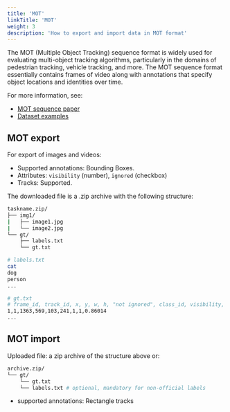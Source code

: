 ```yaml
---
title: 'MOT'
linkTitle: 'MOT'
weight: 3
description: 'How to export and import data in MOT format'
---
```


The MOT (Multiple Object Tracking) sequence format is widely
used for evaluating multi-object tracking algorithms, particularly in
the domains of pedestrian tracking, vehicle tracking, and more.
The MOT sequence format essentially contains frames of video
along with annotations that specify object locations and identities over time.

For more information, see:

- [MOT sequence paper](https://arxiv.org/pdf/1906.04567.pdf)
- [Dataset examples](https://github.com/cvat-ai/datumaro/tree/v0.3/tests/assets/mot_dataset)

## MOT export

For export of images and videos:

- Supported annotations: Bounding Boxes.
- Attributes: `visibility` (number), `ignored` (checkbox)
- Tracks: Supported.

The downloaded file is a .zip archive with the following structure:

```bash
taskname.zip/
├── img1/
|   ├── image1.jpg
|   └── image2.jpg
└── gt/
    ├── labels.txt
    └── gt.txt

# labels.txt
cat
dog
person
...

# gt.txt
# frame_id, track_id, x, y, w, h, "not ignored", class_id, visibility, <skipped>
1,1,1363,569,103,241,1,1,0.86014
...

```

## MOT import

Uploaded file: a zip archive of the structure above or:

```bash
archive.zip/
└── gt/
    └── gt.txt
    └── labels.txt # optional, mandatory for non-official labels
```

- supported annotations: Rectangle tracks
